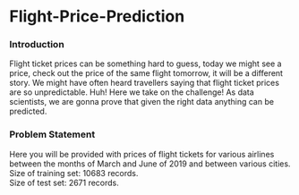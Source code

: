 # Flight-Price-Prediction

<h3>Introduction</h3>

Flight ticket prices can be something hard to guess, today we might see a price, check out the price of the same flight tomorrow, it will be a different story. We might have often heard travellers saying that flight ticket prices are so unpredictable. Huh! Here we take on the challenge! As data scientists, we are gonna prove that given the right data anything can be predicted.

<h3>Problem Statement</h3>

Here you will be provided with prices of flight tickets for various airlines between the months of March and June of 2019 and between various cities.  
Size of training set: 10683 records.  
Size of test set: 2671 records.  
